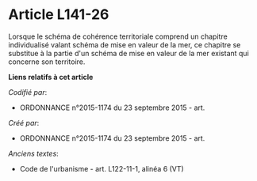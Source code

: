 # Article L141-26

Lorsque le schéma de cohérence territoriale comprend un chapitre individualisé valant schéma de mise en valeur de la mer, ce
chapitre se substitue à la partie d'un schéma de mise en valeur de la mer existant qui concerne son territoire.

**Liens relatifs à cet article**

_Codifié par_:

  - ORDONNANCE n°2015-1174 du 23 septembre 2015 - art.

_Créé par_:

  - ORDONNANCE n°2015-1174 du 23 septembre 2015 - art.

_Anciens textes_:

  - Code de l'urbanisme - art. L122-11-1, alinéa 6 (VT)
